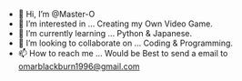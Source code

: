 - 👋 Hi, I’m @Master-O
- 👀 I’m interested in ... Creating my Own Video Game.
- 🌱 I’m currently learning ... Python & Japanese.
- 💞️ I’m looking to collaborate on ... Coding & Programming.
- 📫 How to reach me ... Would be Best to send a email to omarblackburn1996@gmail.com

<!---
Master-O/Master-O is a ✨ special ✨ repository because its `README.md` (this file) appears on your GitHub profile.
You can click the Preview link to take a look at your changes.
--->
